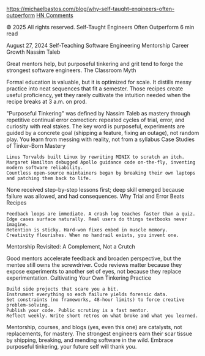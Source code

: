 
https://michaelbastos.com/blog/why-self-taught-engineers-often-outperform
[HN Comments](https://news.ycombinator.com/item?id=44593972)

© 2025 All rights reserved.
Self-Taught Engineers Often Outperform
6 min read

August 27, 2024
Self-Teaching
Software Engineering
Mentorship
Career Growth
Nassim Taleb

Great mentors help, but purposeful tinkering and grit tend to forge the strongest software engineers.
The Classroom Myth

Formal education is valuable, but it is optimized for scale. It distills messy practice into neat sequences that fit a semester. Those recipes create useful proficiency, yet they rarely cultivate the intuition needed when the recipe breaks at 3 a.m. on prod.

"Purposeful Tinkering" was defined by Nassim Taleb as mastery through repetitive continual error correction: repeated cycles of trial, error, and curiosity with real stakes. The key word is purposeful, experiments are guided by a concrete goal (shipping a feature, fixing an outage), not random play.
You learn from messing with reality, not from a syllabus
Case Studies of Tinker-Born Mastery

    Linus Torvalds built Linux by rewriting MINIX to scratch an itch.
    Margaret Hamilton debugged Apollo guidance code on-the-fly, inventing modern software reliability.
    Countless open-source maintainers began by breaking their own laptops and patching them back to life.

None received step-by-step lessons first; deep skill emerged because failure was allowed, and had consequences.
Why Trial and Error Beats Recipes

    Feedback loops are immediate. A crash log teaches faster than a quiz.
    Edge cases surface naturally. Real users do things textbooks never imagine.
    Retention is sticky. Hard-won fixes embed in muscle memory.
    Creativity flourishes. When no handrail exists, you invent one.

Mentorship Revisited: A Complement, Not a Crutch

Good mentors accelerate feedback and broaden perspective, but the mentee still owns the screwdriver. Code reviews matter because they expose experiments to another set of eyes, not because they replace experimentation.
Cultivating Your Own Tinkering Practice

    Build side projects that scare you a bit.
    Instrument everything so each failure yields forensic data.
    Set constraints (no frameworks, 48-hour limits) to force creative problem-solving.
    Publish your code. Public scrutiny is a fast mentor.
    Reflect weekly. Write short retros on what broke and what you learned.

Mentorship, courses, and blogs (yes, even this one) are catalysts, not replacements, for mastery. The strongest engineers earn their scar tissue by shipping, breaking, and mending software in the wild. Embrace purposeful tinkering, your future self will thank you.
